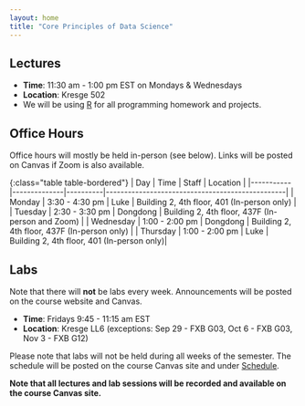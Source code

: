 ```yaml
---
layout: home
title: "Core Principles of Data Science"
---
```


## Lectures

- **Time**: 11:30 am - 1:00 pm EST on Mondays & Wednesdays
- **Location**: Kresge 502
- We will be using [R](https://www.r-project.org/about.html) for all programming homework and projects.

## Office Hours

Office hours will mostly be held in-person (see below). Links will be posted on Canvas if Zoom is also available.

{:class="table table-bordered"}
| Day       | Time         | Staff    | Location                                        |
|-----------|--------------|----------|-------------------------------------------------|
| Monday    | 3:30 - 4:30 pm | Luke     | Building 2, 4th floor, 401 (In-person only)                      |
| Tuesday   | 2:30 - 3:30 pm | Dongdong | Building 2, 4th floor, 437F (In-person and Zoom)  |
| Wednesday | 1:00 - 2:00 pm | Dongdong | Building 2, 4th floor, 437F (In-person only)  |
| Thursday  | 1:00 - 2:00 pm | Luke     | Building 2, 4th floor, 401 (In-person only)|

## Labs

Note that there will **not** be labs every week. Announcements will be posted on the course website and Canvas.

- **Time**: Fridays 9:45 - 11:15 am EST
- **Location**: Kresge LL6 (exceptions: Sep 29 - FXB G03, Oct 6 - FXB G03, Nov 3 - FXB G12)

Please note that labs will not be held during all weeks of the semester. The schedule will be posted on the course Canvas site and under [Schedule](/schedule/).

**Note that all lectures and lab sessions will be recorded and available on the course Canvas site.**
